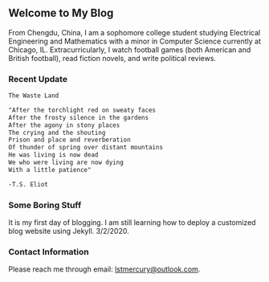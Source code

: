 ## Welcome to My Blog

From Chengdu, China, I am a sophomore college student studying Electrical Engineering and Mathematics with a minor in Computer Science currently at Chicago, IL. Extracurricularly, I watch football games (both American and British football), read fiction novels, and write political reviews. 

### Recent Update

```markdown
The Waste Land

"After the torchlight red on sweaty faces
After the frosty silence in the gardens
After the agony in stony places
The crying and the shouting
Prison and place and reverberation
Of thunder of spring over distant mountains
He was living is now dead
We who were living are now dying
With a little patience"

-T.S. Eliot
```

### Some Boring Stuff

It is my first day of blogging. I am still learning how to deploy a customized blog website using Jekyll. 3/2/2020.

### Contact Information

Please reach me through email: lstmercury@outlook.com.
